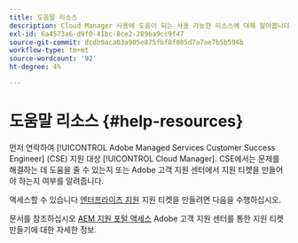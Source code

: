```yaml
---
title: 도움말 리소스
description: Cloud Manager 사용에 도움이 되는 사용 가능한 리소스에 대해 알아봅니다.
exl-id: 6a4573a6-d9f0-41bc-8ce2-289ba9cc9f47
source-git-commit: dcdb9aca03a905e875fbf8f805d7a7ae7b5b594b
workflow-type: tm+mt
source-wordcount: '92'
ht-degree: 4%

---
```



# 도움말 리소스 {#help-resources}

먼저 연락하여 [!UICONTROL Adobe Managed Services Customer Success Engineer] (CSE) 지원 대상 [!UICONTROL Cloud Manager]. CSE에서는 문제를 해결하는 데 도움을 줄 수 있는지 또는 Adobe 고객 지원 센터에서 지원 티켓을 만들어야 하는지 여부를 알려줍니다.

액세스할 수 있습니다 [엔터프라이즈 지원](https://experienceleague.adobe.com/?support-tab=home#support) 지원 티켓을 만들려면 다음을 수행하십시오.

문서를 참조하십시오 [AEM 지원 포털 액세스](https://helpx.adobe.com/enterprise/using/support-and-expert-services.html) Adobe 고객 지원 센터를 통한 지원 티켓 만들기에 대한 자세한 정보.
